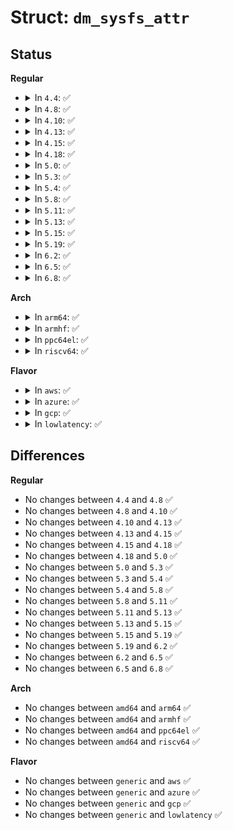 # Struct: <code>dm_sysfs_attr</code>

## Status
<b>Regular</b>
<ul>
<li>
<details>
<summary>In <code>4.4</code>: ✅</summary>

```c
struct dm_sysfs_attr {
    struct attribute attr;
    ssize_t (*show)(struct mapped_device *, char *);
    ssize_t (*store)(struct mapped_device *, const char *, size_t);
};
```
</details>
</li>
<li>
<details>
<summary>In <code>4.8</code>: ✅</summary>

```c
struct dm_sysfs_attr {
    struct attribute attr;
    ssize_t (*show)(struct mapped_device *, char *);
    ssize_t (*store)(struct mapped_device *, const char *, size_t);
};
```
</details>
</li>
<li>
<details>
<summary>In <code>4.10</code>: ✅</summary>

```c
struct dm_sysfs_attr {
    struct attribute attr;
    ssize_t (*show)(struct mapped_device *, char *);
    ssize_t (*store)(struct mapped_device *, const char *, size_t);
};
```
</details>
</li>
<li>
<details>
<summary>In <code>4.13</code>: ✅</summary>

```c
struct dm_sysfs_attr {
    struct attribute attr;
    ssize_t (*show)(struct mapped_device *, char *);
    ssize_t (*store)(struct mapped_device *, const char *, size_t);
};
```
</details>
</li>
<li>
<details>
<summary>In <code>4.15</code>: ✅</summary>

```c
struct dm_sysfs_attr {
    struct attribute attr;
    ssize_t (*show)(struct mapped_device *, char *);
    ssize_t (*store)(struct mapped_device *, const char *, size_t);
};
```
</details>
</li>
<li>
<details>
<summary>In <code>4.18</code>: ✅</summary>

```c
struct dm_sysfs_attr {
    struct attribute attr;
    ssize_t (*show)(struct mapped_device *, char *);
    ssize_t (*store)(struct mapped_device *, const char *, size_t);
};
```
</details>
</li>
<li>
<details>
<summary>In <code>5.0</code>: ✅</summary>

```c
struct dm_sysfs_attr {
    struct attribute attr;
    ssize_t (*show)(struct mapped_device *, char *);
    ssize_t (*store)(struct mapped_device *, const char *, size_t);
};
```
</details>
</li>
<li>
<details>
<summary>In <code>5.3</code>: ✅</summary>

```c
struct dm_sysfs_attr {
    struct attribute attr;
    ssize_t (*show)(struct mapped_device *, char *);
    ssize_t (*store)(struct mapped_device *, const char *, size_t);
};
```
</details>
</li>
<li>
<details>
<summary>In <code>5.4</code>: ✅</summary>

```c
struct dm_sysfs_attr {
    struct attribute attr;
    ssize_t (*show)(struct mapped_device *, char *);
    ssize_t (*store)(struct mapped_device *, const char *, size_t);
};
```
</details>
</li>
<li>
<details>
<summary>In <code>5.8</code>: ✅</summary>

```c
struct dm_sysfs_attr {
    struct attribute attr;
    ssize_t (*show)(struct mapped_device *, char *);
    ssize_t (*store)(struct mapped_device *, const char *, size_t);
};
```
</details>
</li>
<li>
<details>
<summary>In <code>5.11</code>: ✅</summary>

```c
struct dm_sysfs_attr {
    struct attribute attr;
    ssize_t (*show)(struct mapped_device *, char *);
    ssize_t (*store)(struct mapped_device *, const char *, size_t);
};
```
</details>
</li>
<li>
<details>
<summary>In <code>5.13</code>: ✅</summary>

```c
struct dm_sysfs_attr {
    struct attribute attr;
    ssize_t (*show)(struct mapped_device *, char *);
    ssize_t (*store)(struct mapped_device *, const char *, size_t);
};
```
</details>
</li>
<li>
<details>
<summary>In <code>5.15</code>: ✅</summary>

```c
struct dm_sysfs_attr {
    struct attribute attr;
    ssize_t (*show)(struct mapped_device *, char *);
    ssize_t (*store)(struct mapped_device *, const char *, size_t);
};
```
</details>
</li>
<li>
<details>
<summary>In <code>5.19</code>: ✅</summary>

```c
struct dm_sysfs_attr {
    struct attribute attr;
    ssize_t (*show)(struct mapped_device *, char *);
    ssize_t (*store)(struct mapped_device *, const char *, size_t);
};
```
</details>
</li>
<li>
<details>
<summary>In <code>6.2</code>: ✅</summary>

```c
struct dm_sysfs_attr {
    struct attribute attr;
    ssize_t (*show)(struct mapped_device *, char *);
    ssize_t (*store)(struct mapped_device *, const char *, size_t);
};
```
</details>
</li>
<li>
<details>
<summary>In <code>6.5</code>: ✅</summary>

```c
struct dm_sysfs_attr {
    struct attribute attr;
    ssize_t (*show)(struct mapped_device *, char *);
    ssize_t (*store)(struct mapped_device *, const char *, size_t);
};
```
</details>
</li>
<li>
<details>
<summary>In <code>6.8</code>: ✅</summary>

```c
struct dm_sysfs_attr {
    struct attribute attr;
    ssize_t (*show)(struct mapped_device *, char *);
    ssize_t (*store)(struct mapped_device *, const char *, size_t);
};
```
</details>
</li>
</ul>
<b>Arch</b>
<ul>
<li>
<details>
<summary>In <code>arm64</code>: ✅</summary>

```c
struct dm_sysfs_attr {
    struct attribute attr;
    ssize_t (*show)(struct mapped_device *, char *);
    ssize_t (*store)(struct mapped_device *, const char *, size_t);
};
```
</details>
</li>
<li>
<details>
<summary>In <code>armhf</code>: ✅</summary>

```c
struct dm_sysfs_attr {
    struct attribute attr;
    ssize_t (*show)(struct mapped_device *, char *);
    ssize_t (*store)(struct mapped_device *, const char *, size_t);
};
```
</details>
</li>
<li>
<details>
<summary>In <code>ppc64el</code>: ✅</summary>

```c
struct dm_sysfs_attr {
    struct attribute attr;
    ssize_t (*show)(struct mapped_device *, char *);
    ssize_t (*store)(struct mapped_device *, const char *, size_t);
};
```
</details>
</li>
<li>
<details>
<summary>In <code>riscv64</code>: ✅</summary>

```c
struct dm_sysfs_attr {
    struct attribute attr;
    ssize_t (*show)(struct mapped_device *, char *);
    ssize_t (*store)(struct mapped_device *, const char *, size_t);
};
```
</details>
</li>
</ul>
<b>Flavor</b>
<ul>
<li>
<details>
<summary>In <code>aws</code>: ✅</summary>

```c
struct dm_sysfs_attr {
    struct attribute attr;
    ssize_t (*show)(struct mapped_device *, char *);
    ssize_t (*store)(struct mapped_device *, const char *, size_t);
};
```
</details>
</li>
<li>
<details>
<summary>In <code>azure</code>: ✅</summary>

```c
struct dm_sysfs_attr {
    struct attribute attr;
    ssize_t (*show)(struct mapped_device *, char *);
    ssize_t (*store)(struct mapped_device *, const char *, size_t);
};
```
</details>
</li>
<li>
<details>
<summary>In <code>gcp</code>: ✅</summary>

```c
struct dm_sysfs_attr {
    struct attribute attr;
    ssize_t (*show)(struct mapped_device *, char *);
    ssize_t (*store)(struct mapped_device *, const char *, size_t);
};
```
</details>
</li>
<li>
<details>
<summary>In <code>lowlatency</code>: ✅</summary>

```c
struct dm_sysfs_attr {
    struct attribute attr;
    ssize_t (*show)(struct mapped_device *, char *);
    ssize_t (*store)(struct mapped_device *, const char *, size_t);
};
```
</details>
</li>
</ul>

## Differences
<b>Regular</b>
<ul>
<li>
No changes between <code>4.4</code> and <code>4.8</code> ✅
</li>
<li>
No changes between <code>4.8</code> and <code>4.10</code> ✅
</li>
<li>
No changes between <code>4.10</code> and <code>4.13</code> ✅
</li>
<li>
No changes between <code>4.13</code> and <code>4.15</code> ✅
</li>
<li>
No changes between <code>4.15</code> and <code>4.18</code> ✅
</li>
<li>
No changes between <code>4.18</code> and <code>5.0</code> ✅
</li>
<li>
No changes between <code>5.0</code> and <code>5.3</code> ✅
</li>
<li>
No changes between <code>5.3</code> and <code>5.4</code> ✅
</li>
<li>
No changes between <code>5.4</code> and <code>5.8</code> ✅
</li>
<li>
No changes between <code>5.8</code> and <code>5.11</code> ✅
</li>
<li>
No changes between <code>5.11</code> and <code>5.13</code> ✅
</li>
<li>
No changes between <code>5.13</code> and <code>5.15</code> ✅
</li>
<li>
No changes between <code>5.15</code> and <code>5.19</code> ✅
</li>
<li>
No changes between <code>5.19</code> and <code>6.2</code> ✅
</li>
<li>
No changes between <code>6.2</code> and <code>6.5</code> ✅
</li>
<li>
No changes between <code>6.5</code> and <code>6.8</code> ✅
</li>
</ul>
<b>Arch</b>
<ul>
<li>
No changes between <code>amd64</code> and <code>arm64</code> ✅
</li>
<li>
No changes between <code>amd64</code> and <code>armhf</code> ✅
</li>
<li>
No changes between <code>amd64</code> and <code>ppc64el</code> ✅
</li>
<li>
No changes between <code>amd64</code> and <code>riscv64</code> ✅
</li>
</ul>
<b>Flavor</b>
<ul>
<li>
No changes between <code>generic</code> and <code>aws</code> ✅
</li>
<li>
No changes between <code>generic</code> and <code>azure</code> ✅
</li>
<li>
No changes between <code>generic</code> and <code>gcp</code> ✅
</li>
<li>
No changes between <code>generic</code> and <code>lowlatency</code> ✅
</li>
</ul>
